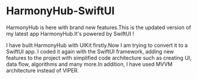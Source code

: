 # HarmonyHub-SwiftUI
HarmonyHub is here with brand new features.This is the updated version of my latest app HarmonyHub.It's powered by SwiftUI !

I have built HarmonyHub with UIKit firstly.Now I am trying to convert it to a SwiftUI app.
I coded it again with the SwiftUI framework, adding new features to the project with simplified code architecture such as creating UI, data flow, algorithms and many more.In addition, I have used MVVM architecture instead of VIPER.
